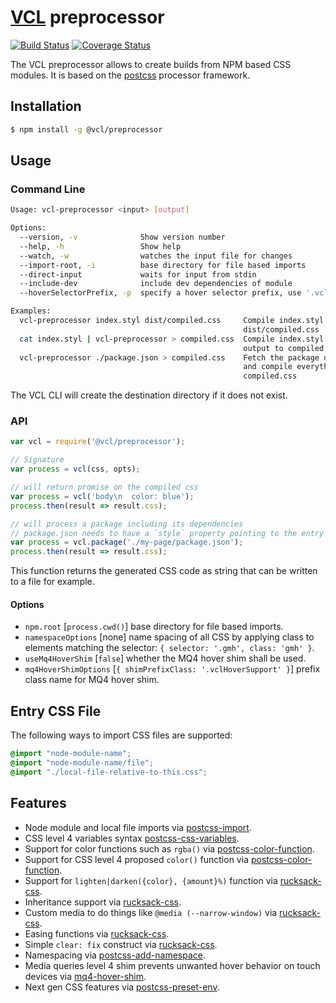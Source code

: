 # [VCL](https://vcl.github.io/) preprocessor

[![Build Status](http://img.shields.io/travis/vcl/preprocessor.svg?style=flat)](https://travis-ci.org/vcl/preprocessor)
[![Coverage Status](https://coveralls.io/repos/vcl/preprocessor/badge.svg?branch=master)](https://coveralls.io/r/vcl/preprocessor?branch=master)

The VCL preprocessor allows to create builds from NPM based CSS modules.
It is based on the [postcss](https://github.com/postcss/postcss)
processor framework.

## Installation

```sh
$ npm install -g @vcl/preprocessor
```

## Usage

### Command Line

```sh
Usage: vcl-preprocessor <input> [output]

Options:
  --version, -v              Show version number
  --help, -h                 Show help
  --watch, -w                watches the input file for changes
  --import-root, -i          base directory for file based imports
  --direct-input             waits for input from stdin
  --include-dev              include dev dependencies of module          [default: true]
  --hoverSelectorPrefix, -p  specify a hover selector prefix, use '.vclHoverSupport' if no argument was provided

Examples:
  vcl-preprocessor index.styl dist/compiled.css     Compile index.styl and output to
                                                    dist/compiled.css
  cat index.styl | vcl-preprocessor > compiled.css  Compile index.styl and pipe
                                                    output to compiled.css
  vcl-preprocessor ./package.json > compiled.css    Fetch the package dependencies
                                                    and compile everything to
                                                    compiled.css
```
The VCL CLI will create the destination directory if it does not exist.

### API

```js
var vcl = require('@vcl/preprocessor');

// Signature
var process = vcl(css, opts);

// will return promise on the compiled css
var process = vcl('body\n  color: blue');
process.then(result => result.css);

// will process a package including its dependencies
// package.json needs to have a `style` property pointing to the entry styl file
var process = vcl.package('./my-page/package.json');
process.then(result => result.css);
```

This function returns the generated CSS code as string that
can be written to a file for example.

#### Options

- `npm.root` [`process.cwd()`] base directory for file based imports.
- `namespaceOptions` [none] name spacing of all CSS by applying class to elements matching the selector: `{ selector: '.gmh', class: 'gmh' }`.
- `useMq4HoverShim` [`false`] whether the MQ4 hover shim shall be used.
- `mq4HoverShimOptions` [`{ shimPrefixClass: '.vclHoverSupport' }`] prefix class name for MQ4 hover shim.

## Entry CSS File

The following ways to import CSS files are supported:

```css
@import "node-module-name";
@import "node-module-name/file";
@import "./local-file-relative-to-this.css";
```

## Features

- Node module and local file imports via [postcss-import](https://github.com/postcss/postcss-import).
- CSS level 4 variables syntax [postcss-css-variables](https://github.com/MadLittleMods/postcss-css-variables).
- Support for color functions such as `rgba()` via [postcss-color-function](https://github.com/postcss/postcss-color-function).
- Support for CSS level 4 proposed `color()` function via [postcss-color-function](https://github.com/postcss/postcss-color-function).
- Support for `lighten|darken({color}, {amount}%)` function via [rucksack-css](https://www.rucksackcss.org/).
- Inheritance support via [rucksack-css](https://www.rucksackcss.org/).
- Custom media to do things like `@media (--narrow-window)` via [rucksack-css](https://www.rucksackcss.org/).
- Easing functions via [rucksack-css](https://www.rucksackcss.org/).
- Simple `clear: fix` construct via [rucksack-css](https://www.rucksackcss.org/).
- Namespacing via [postcss-add-namespace](https://github.com/GarthDB/postcss-add-namespace).
- Media queries level 4 shim prevents unwanted hover behavior on touch devices via [mq4-hover-shim](https://github.com/twbs/mq4-hover-shim).
- Next gen CSS features via [postcss-preset-env](https://preset-env.cssdb.org/).
